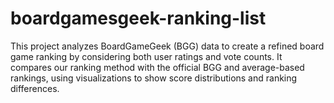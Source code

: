 # boardgamesgeek-ranking-list
This project analyzes BoardGameGeek (BGG) data to create a refined board game ranking by considering both user ratings and vote counts. It compares our ranking method with the official BGG and average-based rankings, using visualizations to show score distributions and ranking differences.
